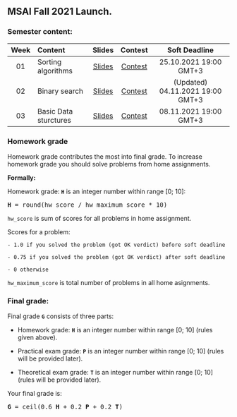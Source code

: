 ## MSAI Fall 2021 Launch.

### Semester content:

| Week   | Content                | Slides                                                                         | Contest                                                     | Soft Deadline          |
|:------:|:-----------------------|:------------------------------------------------------------------------------:|:-----------------------------------------------------------:|:----------------------:|
| 01     | Sorting algorithms     | [Slides](../master/week01_sorting_algorithms/MSAI.2021.Algo.W01.slides.pdf)    | [Contest](https://contest.yandex.ru/contest/29728/?lang=en) | 25.10.2021 19:00 GMT+3 |
| 02     | Binary search          | [Slides](../master/week02_binary_search/MSAI.2021.Algo.W02.slides.pdf)         | [Contest](https://contest.yandex.ru/contest/30878/?lang=en) | (Updated) 04.11.2021 19:00 GMT+3 |
| 03     | Basic Data sturctures  | [Slides](../master/week03_basic_data_structures/MSAI.2021.Algo.W03.slides.pdf) | [Contest](https://contest.yandex.ru/contest/31044/?lang=en) | 08.11.2021 19:00 GMT+3 |
<!---                                                                                                                                                                          
| 04     | Dynamic programming    | [Slides](../master/week04_dynamic_programming/MSAI.2021.Algo.W04.slides.pdf)   | [Contest](https://contest.yandex.ru/contest/<ID>/?lang=en)  | 15.11.2021 19:00 GMT+3 |
| 05     | Knapsack problem       | [Slides](../master/week05_knapsack/MSAI.2021.Algo.W05.slides.pdf)              | [Contest](https://contest.yandex.ru/contest/<ID>/?lang=en)  | 22.11.2021 19:00 GMT+3 |
| 06     | KMP & Heap             | [Slides](../master/week06_kmp_heap/MSAI.2021.Algo.W06.slides.pdf)              | [Contest](https://contest.yandex.ru/contest/<ID>/?lang=en)  | 29.11.2021 19:00 GMT+3 |
| 07     | DFS & BFS              | [Slides](../master/week07_dfs_bfs/MSAI.2021.Algo.W07.slides.pdf)               | [Contest](https://contest.yandex.ru/contest/<ID>/?lang=en)  | 06.12.2021 19:00 GMT+3 |
| 08     | Shortest paths         | [Slides](../master/week08_shortest_paths/MSAI.2021.Algo.W08.slides.pdf)        | [Contest](https://contest.yandex.ru/contest/<ID>/?lang=en)  | 13.12.2021 19:00 GMT+3 |
| 09     | RSQ & RMQ              | [Slides](../master/week09_rsq_rmq/MSAI.2021.Algo.W09.slides.pdf)               | [Contest](https://contest.yandex.ru/contest/<ID>/?lang=en)  | 20.12.2021 19:00 GMT+3 |
| 10     | Hashing                | [Slides](../master/week10_hashing/MSAI.2021.Algo.W10.slides.pdf)               | [Contest](https://contest.yandex.ru/contest/<ID>/?lang=en)  | 27.12.2021 19:00 GMT+3 |
| 11     | Binary Search Tree     | [Slides](../master/week11_binary_search_tree/MSAI.2021.Algo.W11.slides.pdf)    | None                                                        | None                   |
--->

<!--- Strict deadline for all home assignments is 25.01.2021 20:00 GMT+3. --->

<!---
### Exams:

You will have **practical** and **theoretical** exams.

**Practical exam** problems and rules will be shared <date>. Strict deadline for practical exam submissions is <date>

Information about **theoretical exam** can be found [here](<link>).
--->

### Homework grade
Homework grade contributes the most into final grade. To increase homework grade you should solve problems from home assignments.

**Formally:**

Homework grade: **`H`** is an integer number within range [0; 10]:
<pre><b>H</b> = round(hw_score / hw_maximum_score * 10)</pre>

`hw_score` is sum of scores for all problems in home assignment.

Scores for a problem:

    - 1.0 if you solved the problem (got OK verdict) before soft deadline
    
    - 0.75 if you solved the problem (got OK verdict) after soft deadline
    
    - 0 otherwise

`hw_maximum_score` is total number of problems in all home asignments.


### Final grade:
Final grade **`G`** consists of three parts:

- Homework grade: **`H`** is an integer number within range [0; 10] (rules given above).

- Practical exam grade: **`P`** is an integer number within range [0; 10] (rules will be provided later).

- Theoretical exam grade: **`T`** is an integer number within range [0; 10] (rules will be provided later).

Your final grade is:
<pre><b>G</b> = ceil(0.6 <b>H</b> + 0.2 <b>P</b> + 0.2 <b>T</b>)</pre>
